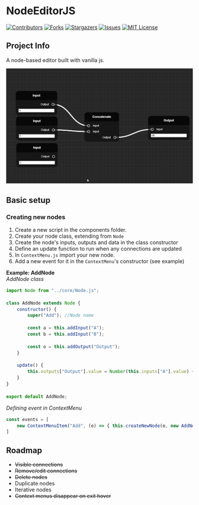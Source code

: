 # NodeEditorJS
[![Contributors][contributors-shield]][contributors-url]
[![Forks][forks-shield]][forks-url]
[![Stargazers][stars-shield]][stars-url]
[![Issues][issues-shield]][issues-url]
[![MIT License][license-shield]][license-url]

## Project Info   
A node-based editor built with vanilla js.

![node-hotswap](./git-imgs/hotswaps.gif)

## Basic setup  
### Creating new nodes
1. Create a new script in the components folder.
2. Create your node class, extending from `Node`
3. Create the node's inputs, outputs and data in the class constructor
4. Define an update function to run when any connections are updated
5. In `ContextMenu.js` import your new node.
6. Add a new event for it in the `ContextMenu`'s constructor (see example)  

**Example: AddNode**  
*AddNode class*
```js
import Node from "../core/Node.js";

class AddNode extends Node {
    constructor() {
        super("Add"); //Node name

        const a = this.addInput("A");
        const b = this.addInput("B");

        const o = this.addOutput("Output");
    }

    update() {
        this.outputs["Output"].value = Number(this.inputs["A"].value) + Number(this.inputs["B"].value);
    }
}

export default AddNode;
```

*Defining event in ContextMenu*
```js
const events = [
    new ContextMenuItem("Add", (e) => { this.createNewNode(e, new AddNode()) })
]
```  

## Roadmap  
- ~~Visible connections~~
- ~~Remove/edit connections~~
- ~~Delete nodes~~
- Duplicate nodes
- Iterative nodes
- ~~Context menus disappear on exit hover~~

[contributors-shield]: https://img.shields.io/github/contributors/ZeppelinGames/NodeEditorJS.svg?style=for-the-badge
[contributors-url]: https://github.com/ZeppelinGames/NodeEditorJS/graphs/contributors
[forks-shield]: https://img.shields.io/github/forks/ZeppelinGames/NodeEditorJS.svg?style=for-the-badge
[forks-url]: https://github.com/ZeppelinGames/NodeEditorJS/network/members
[stars-shield]: https://img.shields.io/github/stars/ZeppelinGames/NodeEditorJS.svg?style=for-the-badge
[stars-url]: https://github.com/ZeppelinGames/NodeEditorJS/stargazers
[issues-shield]: https://img.shields.io/github/issues/ZeppelinGames/NodeEditorJS.svg?style=for-the-badge
[issues-url]: https://github.com/ZeppelinGames/NodeEditorJS/issues
[license-shield]: https://img.shields.io/github/license/ZeppelinGames/NodeEditorJS.svg?style=for-the-badge
[license-url]: https://github.com/ZeppelinGames/NodeEditorJS/blob/master/LICENSE